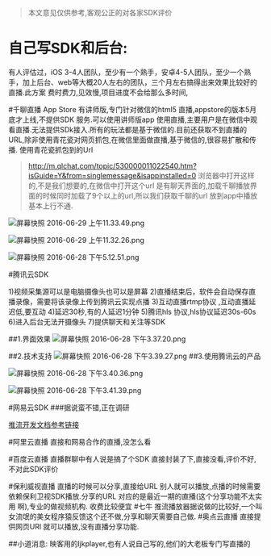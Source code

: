 >本文意见仅供参考,客观公正的对各家SDK评价

# 自己写SDK和后台:
有人评估过，iOS 3-4人团队，至少有一个熟手，安卓4-5人团队，至少一个熟手，加上后台、web等大概20人左右的团队，三个月左右搞得出来效果比较好的直播.此方案  费时费力,见效慢,项目进度不会给那么多时间,

#千聊直播
App Store 有讲师版,专门针对微信的html5 直播,appstore的版本5月底才上线,不提供SDK 服务.可以使用讲师版app 使用直播,主要用户是在微信中观看直播.无法提供SDk接入.所有的玩法都是基于微信的.目前还获取不到直播的URL,除非使用青花瓷对网页抓包,在微信里面做直播,基于微信的,很容易扩散和传播.
使用青花瓷抓包到的Url
>http://m.qlchat.com/topic/530000011022540.htm?isGuide=Y&from=singlemessage&isappinstalled=0
浏览器中打开这样的,不是我们想要的,在微信中打开这个url 是有聊天界面的,加载千聊播放界面的时候同时加载了9个以上的url,所以我们获取千聊的url 放到app中播放基本上行不通.

![屏幕快照 2016-06-29 上午11.33.49.png](http://upload-images.jianshu.io/upload_images/1194882-58cbe1019f41de49.png?imageMogr2/auto-orient/strip%7CimageView2/2/w/1240)

![屏幕快照 2016-06-29 上午11.32.26.png](http://upload-images.jianshu.io/upload_images/1194882-7339aca265e75a8f.png?imageMogr2/auto-orient/strip%7CimageView2/2/w/1240)



![屏幕快照 2016-06-28 下午5.12.51.png](http://upload-images.jianshu.io/upload_images/1194882-49ad16a7358fb675.png?imageMogr2/auto-orient/strip%7CimageView2/2/w/1240)


#腾讯云SDK

1)视频采集源可以是电脑摄像头也可以是屏幕
2)直播结束后，软件会自动保存直播录像，需要将该录像上传到腾讯云实现点播
3)互动直播rtmp协议 ,互动直播延迟低,要互动
4)延迟30秒,有的人延迟1分钟
5)腾讯hls 协议,hls协议延迟30s-60s
6)进入后台无法开摄像头
7)提供聊天和关注等SDK



##1.界面效果
![屏幕快照 2016-06-28 下午3.37.20.png](http://upload-images.jianshu.io/upload_images/1194882-3c4b14636823cb8f.png?imageMogr2/auto-orient/strip%7CimageView2/2/w/1240)

##2.技术支持
![屏幕快照 2016-06-28 下午3.39.27.png](http://upload-images.jianshu.io/upload_images/1194882-352dcd6ef3982277.png?imageMogr2/auto-orient/strip%7CimageView2/2/w/1240)
##3.使用腾讯云的产品

![屏幕快照 2016-06-28 下午3.40.36.png](http://upload-images.jianshu.io/upload_images/1194882-1fca64e70f7541be.png?imageMogr2/auto-orient/strip%7CimageView2/2/w/1240)

![屏幕快照 2016-06-28 下午3.41.39.png](http://upload-images.jianshu.io/upload_images/1194882-df79653a96d95726.png?imageMogr2/auto-orient/strip%7CimageView2/2/w/1240)

#网易云SDK
###据说蛮不错,正在调研

[推流开发文档参考链接](http://dev.netease.im/docs?doc=iOS_LiveStreaming&) 

#阿里云直播
直接和网易合作的直播,没怎么看

#百度云直播
直播群聊中有人说是搞了个SDK 直接封装了下,直接没看,评价不好,不对此SDK评价

#保利威视直播
直播的时候可以分享,直接给URL 别人就可以播放,点播的时候需要依赖保利卫视SDK播放.分享的URL 对应的是最近一期的直播(这个分享功能不太实用 啊),专业的做视频机构.
收费比较便宜
#七牛
推流播放器据说做的比较好,一个叫女流氓的美女程序猿反馈这个还不做,分享和聊天需要自己做.
#奥点云直播
直接提供网页URl 就可以播放,没有直播分享功能.

##小道消息:
映客用的ljkplayer,也有人说自己写的,他们的大老板专门写直播的

